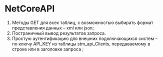 # NetCoreAPI
1) Методы GET для всех таблиц, с возможностью выбирать формат представления данных – xml или json;
2) Постраничный вывод результатов запроса.
3) Простую аутентификацию для внешних подключающихся систем – по ключу API_KEY из таблицы stm_api_Clients, передаваемому в строке или в заголовке запроса ;
